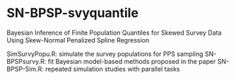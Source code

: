 # SN-BPSP-svyquantile
Bayesian Inference of Finite Population Quantiles for Skewed Survey Data Using Skew-Normal Penalized Spline Regression

SimSurvyPopu.R: simulate the survey populations for PPS sampling
SN-BPSPsurvy.R: fit Bayesian model-based methods proposed in the paper
SN-BPSP-Sim.R: repeated simulation studies with parallel tasks
